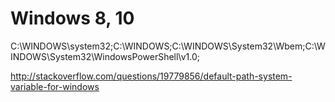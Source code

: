 # Windows 8, 10

C:\WINDOWS\system32;C:\WINDOWS;C:\WINDOWS\System32\Wbem;C:\WINDOWS\System32\WindowsPowerShell\v1.0\;

http://stackoverflow.com/questions/19779856/default-path-system-variable-for-windows
